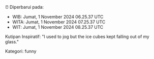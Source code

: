 ⏰ Diperbarui pada:
- WIB: Jumat, 1 November 2024 06.25.37 UTC
- WITA: Jumat, 1 November 2024 07.25.37 UTC
- WIT: Jumat, 1 November 2024 08.25.37 UTC

Kutipan Inspiratif:
"I used to jog but the ice cubes kept falling out of my glass."


Kategori: funny

